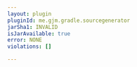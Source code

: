 ```yaml
---
layout: plugin
pluginId: me.gjm.gradle.sourcegenerator
jarSha1: INVALID
isJarAvailable: true
error: NONE
violations: []

---
```

